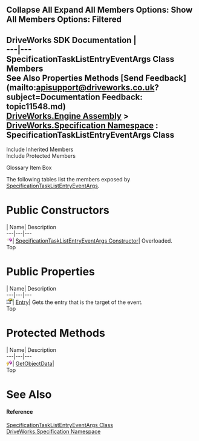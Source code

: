        

 Collapse All Expand All  Members Options: Show All  Members Options: Filtered   
---  
DriveWorks SDK Documentation  |   
---|---  
SpecificationTaskListEntryEventArgs Class Members   
See Also Properties Methods [Send Feedback](mailto:apisupport@driveworks.co.uk?subject=Documentation Feedback: topic11548.md)  
[DriveWorks.Engine Assembly](topic2156.md) > [DriveWorks.Specification Namespace](topic10764.md) : SpecificationTaskListEntryEventArgs Class  
---  
  
Include Inherited Members    
Include Protected Members  


Glossary Item Box

The following tables list the members exposed by [SpecificationTaskListEntryEventArgs](topic11548.md).

# Public Constructors

| Name| Description  
---|---|---  
![Public Constructor](dotnetimages/publicConstructor.gif)| [SpecificationTaskListEntryEventArgs Constructor](topic11554.md)| Overloaded.   
Top

# Public Properties

| Name| Description  
---|---|---  
![Public Property](dotnetimages/publicProperty.gif)| [Entry](topic11558.md)| Gets the entry that is the target of the event.   
Top

# Protected Methods

| Name| Description  
---|---|---  
![Protected Method](dotnetimages/protectedMethod.gif)| [GetObjectData](topic11557.md)|   
Top

# See Also

#### Reference

[SpecificationTaskListEntryEventArgs Class](topic11548.md)   
[DriveWorks.Specification Namespace](topic10764.md)


